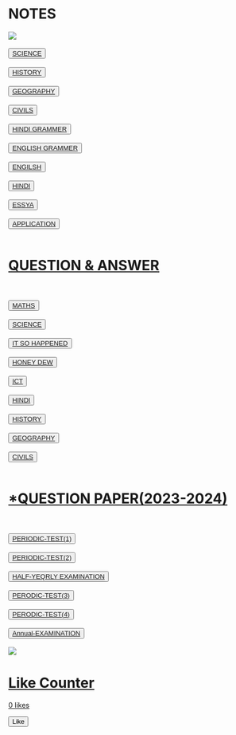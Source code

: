 
<html>
<head>

<title>HOMEPAGE owner(MANISH) </title>

</head>

<body>
<h1> NOTES </h1>
<p>
<img src="https://i.imgur.com/7osH68W.jpg"/>
<br />
<br />
<button><a href="https://nbkiut.mimo.run/index.html">SCIENCE</button>
<br />
<br />
<button><a href="https://w8ngyq.mimo.run/index.html">HISTORY</button>
<br />
<br />
<button><a href="https://kwrnjm.mimo.run/index.html">GEOGRAPHY</button>
<br />
<br />
<button><a href="https://ij0gg4.mimo.run/index.html">CIVILS</button>
<br />
<br />
<button><a href="https://t8bkgg.mimo.run/index.html">HINDI GRAMMER</button>
<br />
<br />
<button><a href="https://ciact5.mimo.run/index.html">ENGLISH GRAMMER</button>
<br />
<br />
<button><a href="https://uha37v.mimo.run/index.html">ENGILSH</button>
<br />
<br />
<button><a href="https://xh5t2j.mimo.run/index.html">HINDI</button>
<br/ >
<br />
<button><a href="https://8cr03i.mimo.run/index.html">ESSYA</button>
<br />
<br />
<button><a href="https://jstrieb.github.io/link-lock/#eyJ2IjoiMC4wLjEiLCJlIjoiZlVOK3dscFJSTmo1aS9SdzVOWUxLMHYwQkgzbkRWbXJNWDg1OXBhdGh4NkxyYkF5M21FUkZ4R1lvOWQ2WFo5MFhQcz0iLCJoIjoiUFJFTUlVTSAiLCJzIjoiY1dXL3JOa1U5SXpRc2Y0a0xIVFBTdz09IiwiaSI6InVmN2FkSTFLTGdrRFVoTzAifQ==">APPLICATION</button>
<br />
<br/>
<h1> QUESTION & ANSWER </h1>
<br />
<br />
<button><a href="https://rhj4v3.mimo.run/index.html">MATHS </button>
<br />
<br />
<button><a href="https://vuy76n.mimo.run/index.html"> SCIENCE </button>
<br />
<br />
<button><a href="https://omgzsc.mimo.run/index.html">IT SO HAPPENED </button>
<br />
<br />
<button><a href="https://6a4vb3.mimo.run/index.html">HONEY DEW </button>
<br />
<br />
<button><a href="https://oxo164.mimo.run/index.html"> ICT </button>
<br /> 
<br />
<button><a href="https://zh48h2.mimo.run/index.html"> HINDI </button>
<br />
<br />
<button><a href="https://h2fh02.mimo.run/index.html"> HISTORY </button>
<br />
<br />
<button><a href="https://foffce.mimo.run/index.html"> GEOGRAPHY </button>
<br />
<br />
<button><a href="https://hiodxj.mimo.run/index.html"> CIVILS </button>
<br />
<br />
<h1>*QUESTION PAPER(2023-2024)</h1>
<br />
<br />
<button><a href="https://resbf0.mimo.run/index.html">PERIODIC-TEST(1)</button>
<br />
<br />
<button><a href="https://kqoghm.mimo.run/index.html">PERIODIC-TEST(2) </button>
<br />
<br />
<button><a href="https://cby6wv.mimo.run/index.html">HALF-YEQRLY EXAMINATION </button>
<br /> 
<br />
<button><a href ="https://8o5t0o.mimo.run/index.html">PERODIC-TEST(3) </button>
<br />
<br />
<button><a href="https://dj8l0g.mimo.run/index.html">PERODIC-TEST(4) </button>
<br />
<br />
<button><a href="https://vre7i4.mimo.run/index.html">Annual-EXAMINATION </button>
<br /> 
<br />
<img src="https://i.imgur.com/w3tGblp.jpg"/>
<br />
<h1>Like Counter</h1>
  <p id="likeCount">0 likes</p>
  <button onclick="incrementLikes()">Like</button>

  <script>
    let count = 0;

    function incrementLikes() {
      count++;
      document.getElementById("likeCount").innerText = count + (count === 1 ? " like" : " likes");
    }
  </script>
  </p>
  </body>
  </html>


